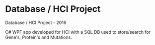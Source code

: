 # Database / HCI Project
Database / HCI Project - 2016

C# WPF app developed for HCI with a SQL DB used to store/search for Gene's, Protein's and Mutations.
